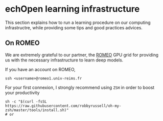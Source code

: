 # echOpen learning infrastructure

This section explains how to run a learning procedure on our computing infrastructre, while providing some tips and good practices advices. 

## On ROMEO

We are extremely grateful to our partner, the [ROMEO](https://romeo.univ-reims.fr/) GPU grid for providing us with the necessary infrastructure to learn deep models. 

If you have an account on ROMEO, 

```
ssh <username>@romeo1.univ-reims.fr
```

For your first connexion, I strongly recommend using `ZSH` in order to boost your productivity

```
sh -c "$(curl -fsSL     https://raw.githubusercontent.com/robbyrussell/oh-my-zsh/master/tools/install.sh)"
# or

```

